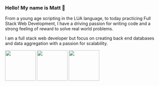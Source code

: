 ### Hello! My name is Matt 👋

From a young age scripting in the LUA language, to today practicing Full Stack Web Development, I have a driving passion for writing code and a strong feeling of reward to solve real world problems.

I am a full stack web developer but focus on creating back end databases and data aggregation with a passion for scalability. 



<a href="URL_REDIRECT" target="blank"><img align="center" src="https://cdn-icons-png.flaticon.com/512/5968/5968350.png" height="100" /></a>
<a href="URL_REDIRECT" target="blank"><img align="center" src="[https://cdn-icons-png.flaticon.com/512/5968/5968350.png](https://cdn-icons-png.flaticon.com/512/4494/4494740.png)" height="100" /></a>
<a href="URL_REDIRECT" target="blank"><img align="center" src="https://cdn-icons-png.flaticon.com/512/5968/5968350.png" height="100" /></a>
